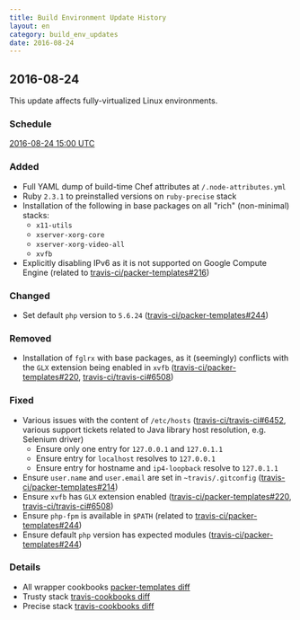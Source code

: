 ```yaml
---
title: Build Environment Update History
layout: en
category: build_env_updates
date: 2016-08-24
---
```


## 2016-08-24

This update affects fully-virtualized Linux environments.

### Schedule

[2016-08-24 15:00 UTC](http://everytimezone.com/#2016-8-24,180,cn3)

### Added

- Full YAML dump of build-time Chef attributes at `/.node-attributes.yml`
- Ruby `2.3.1` to preinstalled versions on `ruby-precise` stack
- Installation of the following in base packages on all "rich" (non-minimal)
  stacks:
  - `x11-utils`
  - `xserver-xorg-core`
  - `xserver-xorg-video-all`
  - `xvfb`
- Explicitly disabling IPv6 as it is not supported on Google Compute Engine
  (related to [travis-ci/packer-templates#216])

### Changed

- Set default `php` version to `5.6.24`
  ([travis-ci/packer-templates#244])

### Removed

- Installation of `fglrx` with base packages, as it (seemingly) conflicts with
    the `GLX` extension being enabled in `xvfb` ([travis-ci/packer-templates#220],
  [travis-ci/travis-ci#6508])

### Fixed

- Various issues with the content of `/etc/hosts` ([travis-ci/travis-ci#6452],
    various support tickets related to Java library host resolution, e.g. Selenium
  driver)
  - Ensure only one entry for `127.0.0.1` and `127.0.1.1`
  - Ensure entry for `localhost` resolves to `127.0.0.1`
  - Ensure entry for hostname and `ip4-loopback` resolve to `127.0.1.1`
- Ensure `user.name` and `user.email` are set in `~travis/.gitconfig`
  ([travis-ci/packer-templates#214])
- Ensure `xvfb` has `GLX` extension enabled ([travis-ci/packer-templates#220],
  [travis-ci/travis-ci#6508])
- Ensure `php-fpm` is available in `$PATH` (related to
  [travis-ci/packer-templates#244])
- Ensure default `php` version has expected modules
  ([travis-ci/packer-templates#244])

### Details

- All wrapper cookbooks [packer-templates diff](https://github.com/travis-ci/packer-templates/compare/ec5e103...02fde03)
- Trusty stack [travis-cookbooks diff](https://github.com/travis-ci/travis-cookbooks/compare/3e0e60d...152b200)
- Precise stack [travis-cookbooks diff](https://github.com/travis-ci/travis-cookbooks/compare/db8067b...f77e708)

[travis-ci/packer-templates#216]: https://github.com/travis-ci/packer-templates/issues/216

[travis-ci/packer-templates#244]: https://github.com/travis-ci/packer-templates/issues/244

[travis-ci/packer-templates#220]: https://github.com/travis-ci/packer-templates/issues/220

[travis-ci/travis-ci#6508]: https://github.com/travis-ci/travis-ci/issues/6508

[travis-ci/travis-ci#6452]: https://github.com/travis-ci/travis-ci/issues/6452

[travis-ci/packer-templates#214]: https://github.com/travis-ci/packer-templates/issues/214
